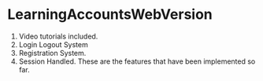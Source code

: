 # LearningAccountsWebVersion

1. Video tutorials included.
2. Login Logout System
3. Registration System.
4. Session Handled.
These are the features that have been implemented so far.
